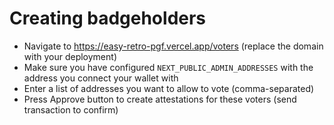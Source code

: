 # Creating badgeholders

- Navigate to https://easy-retro-pgf.vercel.app/voters (replace the domain with your deployment)
- Make sure you have configured `NEXT_PUBLIC_ADMIN_ADDRESSES` with the address you connect your wallet with
- Enter a list of addresses you want to allow to vote (comma-separated)
- Press Approve button to create attestations for these voters (send transaction to confirm)
